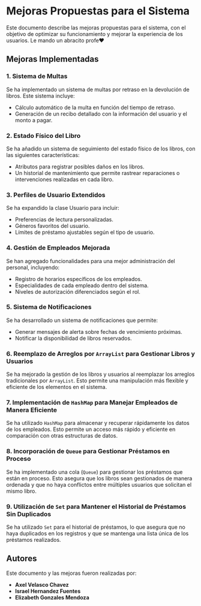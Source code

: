 
# Mejoras Propuestas para el Sistema

Este documento describe las mejoras propuestas para el sistema, con el objetivo de optimizar su funcionamiento y mejorar la experiencia de los usuarios. Le mando un abracito profe❤️

## Mejoras Implementadas

### 1. Sistema de Multas

Se ha implementado un sistema de multas por retraso en la devolución de libros. Este sistema incluye:

- Cálculo automático de la multa en función del tiempo de retraso.
- Generación de un recibo detallado con la información del usuario y el monto a pagar.

### 2. Estado Físico del Libro

Se ha añadido un sistema de seguimiento del estado físico de los libros, con las siguientes características:

- Atributos para registrar posibles daños en los libros.
- Un historial de mantenimiento que permite rastrear reparaciones o intervenciones realizadas en cada libro.

### 3. Perfiles de Usuario Extendidos

Se ha expandido la clase Usuario para incluir:

- Preferencias de lectura personalizadas.
- Géneros favoritos del usuario.
- Límites de préstamo ajustables según el tipo de usuario.

### 4. Gestión de Empleados Mejorada

Se han agregado funcionalidades para una mejor administración del personal, incluyendo:

- Registro de horarios específicos de los empleados.
- Especialidades de cada empleado dentro del sistema.
- Niveles de autorización diferenciados según el rol.

### 5. Sistema de Notificaciones

Se ha desarrollado un sistema de notificaciones que permite:

- Generar mensajes de alerta sobre fechas de vencimiento próximas.
- Notificar la disponibilidad de libros reservados.

### 6. Reemplazo de Arreglos por `ArrayList` para Gestionar Libros y Usuarios

Se ha mejorado la gestión de los libros y usuarios al reemplazar los arreglos tradicionales por `ArrayList`. Esto permite una manipulación más flexible y eficiente de los elementos en el sistema.

### 7. Implementación de `HashMap` para Manejar Empleados de Manera Eficiente

Se ha utilizado `HashMap` para almacenar y recuperar rápidamente los datos de los empleados. Esto permite un acceso más rápido y eficiente en comparación con otras estructuras de datos.

### 8. Incorporación de `Queue` para Gestionar Préstamos en Proceso

Se ha implementado una cola (`Queue`) para gestionar los préstamos que están en proceso. Esto asegura que los libros sean gestionados de manera ordenada y que no haya conflictos entre múltiples usuarios que solicitan el mismo libro.

### 9. Utilización de `Set` para Mantener el Historial de Préstamos Sin Duplicados

Se ha utilizado `Set` para el historial de préstamos, lo que asegura que no haya duplicados en los registros y que se mantenga una lista única de los préstamos realizados.

## Autores

Este documento y las mejoras fueron realizadas por:

- **Axel Velasco Chavez**
- **Israel Hernandez Fuentes**
- **Elizabeth Gonzales Mendoza**